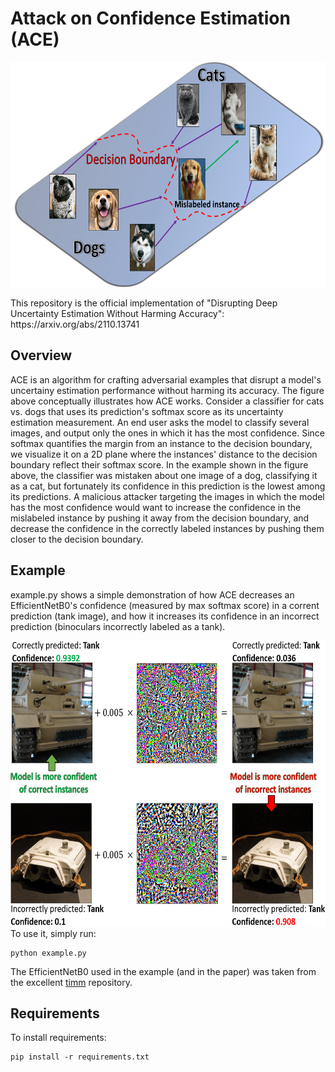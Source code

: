 # Attack on Confidence Estimation (ACE)
<p align="center">
  <img src="https://github.com/IdoGalil/ACE/blob/main/Intuition.png" width="640" height="360">
</p>
This repository is the official implementation of "Disrupting Deep Uncertainty Estimation Without Harming Accuracy":
https://arxiv.org/abs/2110.13741

## Overview
ACE is an algorithm for crafting adversarial examples that disrupt a model's uncertainy estimation performance without harming its accuracy.
The figure above conceptually illustrates how ACE works. Consider a classifier for cats vs. dogs that uses its prediction's softmax score as its uncertainty estimation measurement. An end user asks the model to classify several images, and output only the ones in which it has the most confidence. Since softmax quantifies the margin from an instance to the decision boundary, we visualize it on a 2D plane where the instances' distance to the decision boundary reflect their softmax score. In the example shown in the figure above, the classifier was mistaken about one image of a dog, classifying it as a cat, but fortunately its confidence in this prediction is the lowest among its predictions. A malicious attacker targeting the images in which the model has the most confidence would want to increase the confidence in the mislabeled instance by pushing it away from the decision boundary, and decrease the confidence in the correctly labeled instances by pushing them closer to the decision boundary. 

## Example
example.py shows a simple demonstration of how ACE decreases an EfficientNetB0's confidence (measured by max softmax score) in a corrent prediction (tank image), and how it increases its confidence in an incorrect prediction (binoculars incorrectly labeled as a tank). 

<img src="https://github.com/IdoGalil/ACE/blob/main/demonstration.PNG" width="627" height="457">
To use it, simply run:

```example
python example.py
```

The EfficientNetB0 used in the example (and in the paper) was taken from the excellent [timm](https://github.com/rwightman/pytorch-image-models) repository.
## Requirements

To install requirements:

```setup
pip install -r requirements.txt
```
